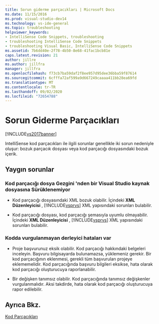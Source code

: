 ```yaml
---
title: Sorun giderme parçacıkları | Microsoft Docs
ms.date: 11/15/2016
ms.prod: visual-studio-dev14
ms.technology: vs-ide-general
ms.topic: troubleshooting
helpviewer_keywords:
- IntelliSense Code Snippets, troubleshooting
- troubleshooting IntelliSense Code Snippets
- troubleshooting Visual Basic, IntelliSense Code Snippets
ms.assetid: 7b6dd40e-2f78-4b50-8e68-41fac1bcb81e
caps.latest.revision: 21
author: jillre
ms.author: jillfra
manager: jillfra
ms.openlocfilehash: f73cb7ba59daf2f8ee957d95dee36bba59f87614
ms.sourcegitcommit: 6cfffa72af599a9d667249caaaa411bb28ea69fd
ms.translationtype: MT
ms.contentlocale: tr-TR
ms.lasthandoff: 09/02/2020
ms.locfileid: "72654788"
---
```

# <a name="troubleshooting-snippets"></a>Sorun Giderme Parçacıkları
[!INCLUDE[vs2017banner](../includes/vs2017banner.md)]

IntelliSense kod parçacıkları ile ilgili sorunlar genellikle iki sorun nedeniyle oluşur: bozuk parçacık dosyası veya kod parçacığı dosyasındaki bozuk içerik.

## <a name="common-problems"></a>Yaygın sorunlar

### <a name="the-snippet-cannot-be-dragged-from-file-explorer-to-a-visual-studio-source-file"></a>Kod parçacığı dosya Gezgini 'nden bir Visual Studio kaynak dosyasına Sürüklenemiyor

- Kod parçacığı dosyasındaki XML bozuk olabilir. İçindeki **XML Düzenleyicisi** , [!INCLUDE[vsprvs](../includes/vsprvs-md.md)] XML yapısındaki sorunları bulabilir.

- Kod parçacığı dosyası, kod parçacığı şemasıyla uyumlu olmayabilir. İçindeki **XML Düzenleyicisi** , [!INCLUDE[vsprvs](../includes/vsprvs-md.md)] XML yapısındaki sorunları bulabilir.

### <a name="the-code-has-compiler-errors-that-are-not-highlighted"></a>Kodda vurgulanmayan derleyici hataları var

- Proje başvurunuz eksik olabilir. Kod parçacığı hakkındaki belgeleri inceleyin. Başvuru bilgisayarda bulunamazsa, yüklemeniz gerekir. Bir kod parçacığının eklenmesi, gerekli tüm başvuruları projeye eklememelidir. Kod parçacığında başvuru bilgileri eksikse, hata olarak kod parçacığı oluşturucuya raporlanabilir.

- Bir değişken tanımsız olabilir. Kod parçacığında tanımsız değişkenler vurgulanmalıdır. Aksi takdirde, hata olarak kod parçacığı oluşturucuya rapor edilebilir.

## <a name="see-also"></a>Ayrıca Bkz.
 [Kod Parçacıkları](../ide/code-snippets.md)
